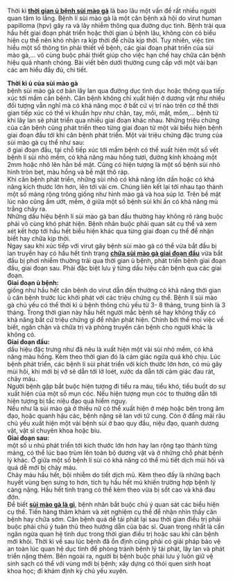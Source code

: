 <p>Thời kì <a href="http://tribenhdongy.com/benh-sui-mao-ga-la-gi-thoi-gian-u-benh-sui-mao-ga-la-bao-lau/"><strong>thời gian ủ bệnh sùi mào gà</strong></a>&nbsp;là bao lâu một vấn đề rất nhiều người quan tâm lo lắng. Bệnh lí sùi mào gà là một căn bệnh xã hội do virut human papilloma (hpv) gây ra và lây nhiễm thông qua đường dục tình. Bệnh trải qua hầu hết giai đoạn phát triển hoặc thời gian ủ bệnh lâu, không còn có biểu hiện cụ thể nên khó nhận ra kịp thời để chữa kịp thời. Tuy nhiên, việc tìm hiểu một số thông tin phải thiết về bệnh, các giai đoạn phát triển của sùi mào gà,&hellip; vô cùng buộc phải thiết giúp cho việc hạn chế hay chữa căn bệnh hiệu quả nhanh chóng. Bài viết bên dưới thường cung cấp với một vài bạn các am hiểu đầy đủ, chi tiết.</p>

<p><strong>Thời kì ủ của sùi mào gà</strong><br />
bệnh sùi mào gà cơ bản lây lan qua đường dục tình dục hoặc thông qua tiếp xúc tới mầm căn bệnh. Căn bệnh không chỉ xuất hiện ở dương vật như nhiều đối tượng vẫn nghĩ mà có khả năng mọc ở bất cứ vị trí nào trên cơ thể thời gian tiếp xúc có thể vi khuẩn hpv như chân, tay, môi, mắt, mồm,&hellip; bệnh từ khi lây lan sẽ phát triển qua nhiều giai đoạn khác nhau. Những triệu chứng của căn bệnh cũng phát triển theo từng giai đoạn từ một vài biểu hiện bệnh giai đoạn đầu tới khi căn bệnh phát triển. Một vài triệu chứng đặc trưng của sùi mào gà cụ thể như sau:<br />
ở giai đoạn đầu, tại chỗ tiếp xúc tới mầm bệnh có thể xuất hiên một số vết bệnh lí sùi nhỏ mềm, có khả năng màu hồng tươi, đường kính khoảng một 2mm hoặc nhô lên hẳn bề mặt. Cũng có hiện tượng là một số bệnh sùi nhỏ hình tròn bẹt, màu hồng và bề mặt thô ráp.<br />
Khi căn bệnh phát triển, những sùi nhỏ có khả năng lớn dần hoặc có khả năng kích thước lớn hơn, lên tới vài cm. Chúng liên kết lại tới nhau tạo thành một số mảng rộng trông giống như hình mào gà và hoa súp lơ. Trên bề mặt lúc nào cũng ẩm ướt, mềm, ở giữa một số bệnh sùi khi ấn có khả năng mủ trắng chảy ra.<br />
Những dấu hiệu bệnh lí sùi mào gà ban đầu thường hay không rõ ràng buộc phải vô cùng khó phát hiện. Bệnh nhân buộc phải quan sát cụ thể và xem xét kết hợp tới hầu hết biểu hiện khác qua từng giai đoạn cụ thể để nhận biết hay chữa kịp thời.<br />
Ngay sau khi xúc tiếp với virut gây bệnh sùi mào gà có thể vừa bắt đầu bị lan truyền hay có hầu hết tình trạng <a href="http://tribenhdongy.com/sui-mao-ga-giai-doan-dau-o-mieng/"><strong>chữa sùi mào gà giai đoạn đầu</strong></a>&nbsp;vừa bắt đầu bị phơi nhiễm thường trải qua thời gian ủ bệnh, phát triển bệnh giai đoạn đầu, giai đoạn sau. Phải đặc biệt lưu ý từng dấu hiệu căn bệnh qua các giai đoạn.<br />
<strong>Giai đoạn ủ bệnh:</strong><br />
giống như hầu hết căn bệnh do virut dẫn đến thường có khả năng thời gian ủ căn bệnh trước lúc khởi phát với các triệu chứng cụ thể. Bệnh lí sùi mào gà chủ yếu có thể thời kì ủ bệnh thông chủ yếu từ 3- 8 tháng, trung bình là 3 tháng. Trong thời gian này hầu hết người mắc bệnh sẽ hay không thấy có khả năng bất cứ triệu chứng gì để nhận phát hiện. Chính bởi thế mọi việc về biết, ngăn chặn và chữa trị và phòng truyền căn bệnh cho người khác là không có.<br />
<strong>Giai đoạn đầu:</strong><br />
dấu hiệu đặc trưng như đã nêu là xuất hiện một vài sùi nhỏ mềm, có khả năng màu hồng. Kèm theo thời gian đó là cảm giác ngứa quá khó chịu. Lúc bệnh phát triển, các bệnh lí sùi phát triển với kích thước lớn hơn, có mủ gây mùi hôi, khi mới bị vỡ sẽ dẫn tới lở loét, xước da dẫn tới cảm giác đau rát, chảy máu.<br />
Người bệnh gặp bắt buộc hiện tượng đi tiểu ra máu, tiểu khó, tiểu buốt do sự xuất hiện của một số mụn cóc. Nếu hiện tượng mụn cóc to thường dẫn tới hiện tượng bị tắc niệu đạo quá hiểm nguy.<br />
Nếu như là sùi mào gà ở thiếu nữ có thể xuất hiện ở mép hoặc bên trong âm đạo, hoặc quanh hậu các, bệnh nặng sẽ lan với tử cung. Còn ở đấng mài râu chủ yếu xuất hiện một vài bệnh sùi ở bao quy đầu, niệu đạo, quanh dương vật, vật sĩ chuyên khoa hoặc bìu.<br />
<strong>Giai đoạn sau:</strong><br />
một số u nhú phát triển tới kích thước lớn hơn hay lan rộng tạo thành từng mảng, có thể lúc bao trùm lên toàn bộ dương vật và ở những chỗ phát bệnh lý khác. Ở giữa một số bệnh lí sùi có khả năng có thể mủ tiết dịch mùi hôi và quá dễ mới bị chảy máu.<br />
Chảy máu hầu hết, bội nhiễm do tiết dịch mủ. Kèm theo đấy là những bạch huyết vùng bẹn sưng to hơn, tích tụ hầu hết mủ khiến trường hợp bệnh lý càng nặng. Hầu hết tình trạng có thể kèm theo vừa bị sốt cao và khá đau đớn.<br />
Để biết <a href="http://tribenhdongy.com/benh-sui-mao-ga-la-gi-thoi-gian-u-benh-sui-mao-ga-la-bao-lau/"><strong>sùi mào gà là gì</strong></a>, bệnh nhân bắt buộc chú ý quan sát các biểu hiện cụ thể. Tiến hàng thăm khám và xét nghiệm cụ thể để nhận nhìn thấy căn bệnh hay chữa sớm. Căn bệnh quá dễ tái phát lại sau thời gian điều trị phải buộc phải chú ý tuân thủ theo hướng dẫn của bác sĩ. Quan trọng nhất là cần ngăn ngừa quan hệ tình dục trong thời gian điều trị hoặc sau khi căn bệnh mới khỏi. Thời kì về sau lúc bệnh đã ổn định cũng phải có giải pháp bảo vệ an toàn lúc quan hệ dục tình để phòng tránh bệnh lý tái phát, lây lan và phát triển nặng thêm. Bên ngoài ra, người bị bệnh buộc phải lưu ý luôn giữ vệ sinh sạch có thể với vùng mới bị bệnh; xây dựng có thói quen sinh hoạt khoa học; đi khám định kỳ chủ yếu xuyên.</p>
